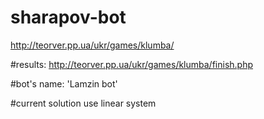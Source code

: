 # sharapov-bot
http://teorver.pp.ua/ukr/games/klumba/


#results:
http://teorver.pp.ua/ukr/games/klumba/finish.php


#bot's name: 'Lamzin bot'


#current solution use linear system
